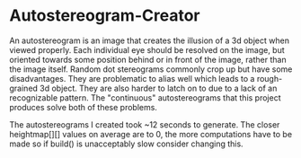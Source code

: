 # Autostereogram-Creator


An autostereogram is an image that creates the illusion of a 3d object when viewed properly. Each individual eye should be resolved on the image, but oriented towards some position behind or in front of the image, rather than the image itself.
Random dot stereograms commonly crop up but have some disadvantages. They are problematic to alias well which leads to a rough-grained 3d object. They are also harder to latch on to due to a lack of an recognizable pattern. The "continuous" autostereograms that this project produces solve both of these problems.

The autostereograms I created took ~12 seconds to generate. The closer heightmap[][] values on average are to 0, the more computations have to be made so if build() is unacceptably slow consider changing this.
